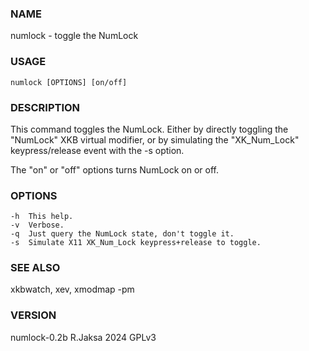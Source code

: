 ### NAME
numlock - toggle the NumLock

### USAGE
    numlock [OPTIONS] [on/off]

### DESCRIPTION
This command toggles the NumLock.  Either by directly
toggling the "NumLock" XKB virtual modifier, or by
simulating the "XK_Num_Lock" keypress/release event
with the -s option.

The "on" or "off" options turns NumLock on or off.

### OPTIONS
    -h  This help.
    -v  Verbose.
    -q  Just query the NumLock state, don't toggle it.
    -s  Simulate X11 XK_Num_Lock keypress+release to toggle.

### SEE ALSO
xkbwatch, xev, xmodmap -pm

### VERSION
numlock-0.2b R.Jaksa 2024 GPLv3

